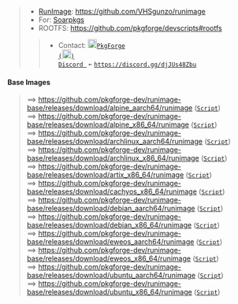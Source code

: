 > - [RunImage](https://github.com/VHSgunzo/runimage): https://github.com/VHSgunzo/runimage
> - For: [Soarpkgs](https://github.com/pkgforge/soarpkgs)
> - ROOTFS: https://github.com/pkgforge/devscripts#rootfs
> > - Contact: <a href="https://discord.gg/djJUs48Zbu"><img src="https://github.com/user-attachments/assets/5a336d72-6342-4ca5-87a4-aa8a35277e2f" width="18" height="18"><code>PkgForge (<img src="https://github.com/user-attachments/assets/a08a20e6-1795-4ee6-87e6-12a8ab2a7da6" width="18" height="18">) Discord </code></a> `➼` [`https://discord.gg/djJUs48Zbu`](https://discord.gg/djJUs48Zbu)

#### Base Images
> ==> https://github.com/pkgforge-dev/runimage-base/releases/download/alpine_aarch64/runimage ([`Script`](https://github.com/pkgforge-dev/runimage-base/blob/main/alpine.sh))<br>
> ==> https://github.com/pkgforge-dev/runimage-base/releases/download/alpine_x86_64/runimage ([`Script`](https://github.com/pkgforge-dev/runimage-base/blob/main/alpine.sh))<br>
> ==> https://github.com/pkgforge-dev/runimage-base/releases/download/archlinux_aarch64/runimage ([`Script`](https://github.com/pkgforge-dev/runimage-base/blob/main/archlinux.sh))<br>
> ==> https://github.com/pkgforge-dev/runimage-base/releases/download/archlinux_x86_64/runimage ([`Script`](https://github.com/pkgforge-dev/runimage-base/blob/main/archlinux.sh))<br>
> ==> https://github.com/pkgforge-dev/runimage-base/releases/download/artix_x86_64/runimage ([`Script`](https://github.com/pkgforge-dev/runimage-base/blob/main/artix.sh))<br>
> ==> https://github.com/pkgforge-dev/runimage-base/releases/download/cachyos_x86_64/runimage ([`Script`](https://github.com/pkgforge-dev/runimage-base/blob/main/cachyos.sh))<br>
> ==> https://github.com/pkgforge-dev/runimage-base/releases/download/debian_aarch64/runimage ([`Script`](https://github.com/pkgforge-dev/runimage-base/blob/main/debian.sh))<br>
> ==> https://github.com/pkgforge-dev/runimage-base/releases/download/debian_x86_64/runimage ([`Script`](https://github.com/pkgforge-dev/runimage-base/blob/main/debian.sh))<br>
> ==> https://github.com/pkgforge-dev/runimage-base/releases/download/eweos_aarch64/runimage ([`Script`](https://github.com/pkgforge-dev/runimage-base/blob/main/eweos.sh))<br>
> ==> https://github.com/pkgforge-dev/runimage-base/releases/download/eweos_x86_64/runimage ([`Script`](https://github.com/pkgforge-dev/runimage-base/blob/main/eweos.sh))<br>
> ==> https://github.com/pkgforge-dev/runimage-base/releases/download/ubuntu_aarch64/runimage ([`Script`](https://github.com/pkgforge-dev/runimage-base/blob/main/ubuntu.sh))<br>
> ==> https://github.com/pkgforge-dev/runimage-base/releases/download/ubuntu_x86_64/runimage ([`Script`](https://github.com/pkgforge-dev/runimage-base/blob/main/ubuntu.sh))<br>
